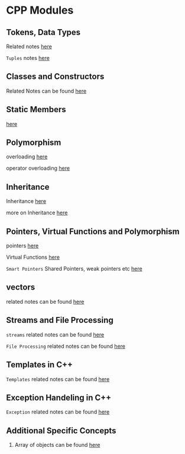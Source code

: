 # CPP Modules

## Tokens, Data Types
Related notes [here](./emb_03_tokens_data_types/data_types.md)

`Tuples` notes [here](./emb_03_tokens_data_types/tuples.md)

## Classes and Constructors
Related Notes can be found [here](./emb_05_constructor/class_constructor.md)

## Static Members
[here](./emb_08_static/static.md)

## Polymorphism
overloading [here](./emb_06_polymorphism/polymorphism.md)

operator overloading [here](./emb_07_9_poly_overloading/polymorphism_2.md)

## Inheritance
Inheritance [here](./emb_16_inheritance/inheritance.md)

more on Inheritance [here](./emb_16_inheritance/inheritance_2.md)

## Pointers, Virtual Functions and Polymorphism

pointers [here](./emb_17_pointers_vf_polymorph/pointers.md)

Virtual Functions [here](./emb_17_pointers_vf_polymorph/virtual_functions.md)

`Smart Pointers` Shared Pointers, weak pointers etc [here](./emb_17_pointers_vf_polymorph/smart_pointers.md)

## vectors
related notes can be found [here](./emb_19_vectors_arrays/readme.md)


## Streams and File Processing
`streams` related notes can be found [here](./emb_15_File_IO/IOstreams.png)

`File Processing` related notes can be found [here](./emb_15_File_IO/file_processing.md)

## Templates in C++
`Templates` related notes can be found [here](./emb_20_templates/templates.md)

## Exception Handeling in C++
`Exception` related notes can be found [here](./emb_21_exception_handeling/exception_handeling.md)


## Additional Specific Concepts

1. Array of objects can be found [here](./additional_concepts/01_array_of_objects.md)
 
